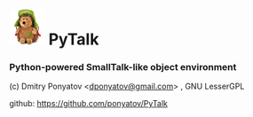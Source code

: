 # ![logo](logo64x64.png) PyTalk
### Python-powered SmallTalk-like object environment

(c) Dmitry Ponyatov <<dponyatov@gmail.com>> , GNU LesserGPL

github: https://github.com/ponyatov/PyTalk

